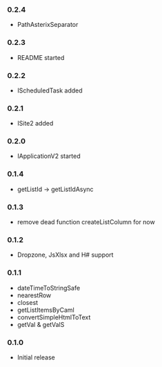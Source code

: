 ### 0.2.4
* PathAsterixSeparator

### 0.2.3
* README started

### 0.2.2
* IScheduledTask added

### 0.2.1
* ISite2 added

### 0.2.0
* IApplicationV2 started

### 0.1.4
* getListId -> getListIdAsync

### 0.1.3
* remove dead function createListColumn for now

### 0.1.2
* Dropzone, JsXlsx and H# support

### 0.1.1
* dateTimeToStringSafe
* nearestRow
* closest
* getListItemsByCaml
* convertSimpleHtmlToText
* getVal & getValS

### 0.1.0
* Initial release
